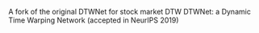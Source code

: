 A fork of the original DTWNet for stock market DTW
DTWNet: a Dynamic Time Warping Network (accepted in NeurIPS 2019)
